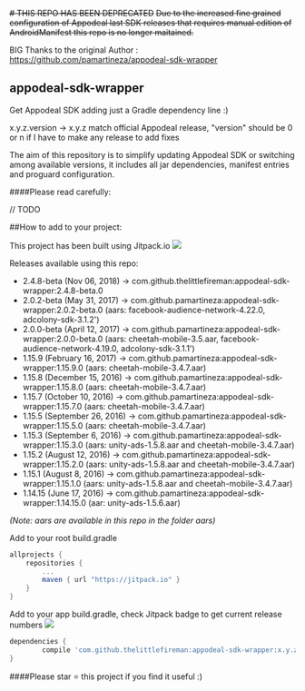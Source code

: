 
~~# THIS REPO HAS BEEN DEPRECATED~~
~~Due to the increased fine grained configuration of Appodeal last SDK releases that requires manual edition of AndroidManifest this repo is no longer maitained.~~


BIG Thanks to the original Author : https://github.com/pamartineza/appodeal-sdk-wrapper

## appodeal-sdk-wrapper
Get Appodeal SDK adding just a Gradle dependency line :)



x.y.z.version  -> x.y.z match official Appodeal release, "version" should be 0 or n if I have to make any release to add fixes

The aim of this repository is to simplify updating Appodeal SDK or switching among available versions, it includes all jar dependencies, manifest entries and proguard configuration.

####Please read carefully:

// TODO

##How to add to your project:

This project has been built using Jitpack.io
[![](https://jitpack.io/v/thelittlefireman/appodeal-sdk-wrapper.svg)](https://jitpack.io/#thelittlefireman/appodeal-sdk-wrapper)

Releases available using this repo:
* 2.4.8-beta (Nov 06, 2018)
-> com.github.thelittlefireman:appodeal-sdk-wrapper:2.4.8-beta.0
* 2.0.2-beta (May 31, 2017)
-> com.github.pamartineza:appodeal-sdk-wrapper:2.0.2-beta.0 (aars: facebook-audience-network-4.22.0, adcolony-sdk-3.1.2')
* 2.0.0-beta (April 12, 2017)
-> com.github.pamartineza:appodeal-sdk-wrapper:2.0.0-beta.0 (aars: cheetah-mobile-3.5.aar, facebook-audience-network-4.19.0, adcolony-sdk-3.1.1')
* 1.15.9 (February 16, 2017)
-> com.github.pamartineza:appodeal-sdk-wrapper:1.15.9.0 (aars: cheetah-mobile-3.4.7.aar)
* 1.15.8 (December 15, 2016)
-> com.github.pamartineza:appodeal-sdk-wrapper:1.15.8.0 (aars: cheetah-mobile-3.4.7.aar)
* 1.15.7 (October 10, 2016)
-> com.github.pamartineza:appodeal-sdk-wrapper:1.15.7.0 (aars: cheetah-mobile-3.4.7.aar)
* 1.15.5 (September 26, 2016)
-> com.github.pamartineza:appodeal-sdk-wrapper:1.15.5.0 (aars: cheetah-mobile-3.4.7.aar)
* 1.15.3 (September 6, 2016)
-> com.github.pamartineza:appodeal-sdk-wrapper:1.15.3.0 (aars: unity-ads-1.5.8.aar and cheetah-mobile-3.4.7.aar)
* 1.15.2 (August 12, 2016)
-> com.github.pamartineza:appodeal-sdk-wrapper:1.15.2.0 (aars: unity-ads-1.5.8.aar and cheetah-mobile-3.4.7.aar)
* 1.15.1 (August 8, 2016)
-> com.github.pamartineza:appodeal-sdk-wrapper:1.15.1.0 (aars: unity-ads-1.5.8.aar and cheetah-mobile-3.4.7.aar)
* 1.14.15 (June 17, 2016)
-> com.github.pamartineza:appodeal-sdk-wrapper:1.14.15.0 (aar: unity-ads-1.5.6.aar)

_(Note: aars are available in this repo in the folder aars)_



Add to your root build.gradle

```groovy
allprojects {
	repositories {
		...
		maven { url "https://jitpack.io" }
	}
}
```	
	
	
Add to your app build.gradle, check Jitpack badge to get current release numbers [![](https://jitpack.io/v/thelittlefireman/appodeal-sdk-wrapper.svg)](https://jitpack.io/#thelittlefireman/appodeal-sdk-wrapper)
```groovy
dependencies {
        compile 'com.github.thelittlefireman:appodeal-sdk-wrapper:x.y.z.version'
}
```	

####Please star :star: this project if you find it useful :)
